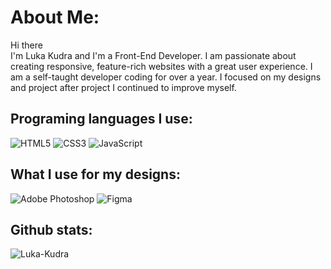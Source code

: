 # About Me:
Hi there<br>I'm Luka Kudra and I'm a Front-End Developer. I am passionate about creating responsive, feature-rich websites with a great user experience. I am a self-taught developer coding for over a year. I focused on my designs and project after project I continued to improve myself.


## Programing languages I use:
![HTML5](https://img.shields.io/badge/html5-%23E34F26.svg?style=for-the-badge&logo=html5&logoColor=white) ![CSS3](https://img.shields.io/badge/css3-%231572B6.svg?style=for-the-badge&logo=css3&logoColor=white) ![JavaScript](https://img.shields.io/badge/javascript-%23323330.svg?style=for-the-badge&logo=javascript&logoColor=%23F7DF1E) 

## What I use for my designs:
![Adobe Photoshop](https://img.shields.io/badge/adobephotoshop-%2331A8FF.svg?style=for-the-badge&logo=adobephotoshop&logoColor=white) ![Figma](https://img.shields.io/badge/figma-%23F24E1E.svg?style=for-the-badge&logo=figma&logoColor=white)

## Github stats:
<p><img align="center" src="https://github-readme-stats.vercel.app/api/top-langs?username=Luka-Kudra&show_icons=true&locale=en&layout=compact" alt="Luka-Kudra" /></p>


